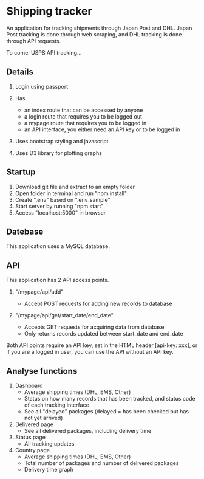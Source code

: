 # Shipping tracker

An application for tracking shipments through Japan Post and DHL. Japan Post tracking is done through web scraping, and DHL tracking is done through API requests.

To come: USPS API tracking...

## Details

1. Login using passport
2. Has

   - an index route that can be accessed by anyone
   - a login route that requires you to be logged out
   - a mypage route that requires you to be logged in
   - an API interface, you either need an API key or to be logged in

3. Uses bootstrap styling and javascript
4. Uses D3 library for plotting graphs

## Startup

1. Download git file and extract to an empty folder
2. Open folder in terminal and run "npm install"
3. Create ".env" based on ".env_sample"
4. Start server by running "npm start"
5. Access "localhost:5000" in browser

## Datebase

This application uses a MySQL database.

## API

This application has 2 API access points.

1. "/mypage/api/add"

   - Accept POST requests for adding new records to database

2. "/mypage/api/get/start_date/end_date"
   - Accepts GET requests for acquiring data from database
   - Only returns records updated between start_date and end_date

Both API points require an API key, set in the HTML header [api-key: xxx], or if you are a logged in user, you can use the API without an API key.

## Analyse functions

1. Dashboard
   - Average shipping times (DHL, EMS, Other)
   - Status on how many records that has been tracked, and status code of each tracking interface
   - See all "delayed" packages (delayed = has been checked but has not yet arrived)
2. Delivered page
   - See all delivered packages, including delivery time
3. Status page
   - All tracking updates
4. Country page
   - Average shipping times (DHL, EMS, Other)
   - Total number of packages and number of delivered packages
   - Delivery time graph
